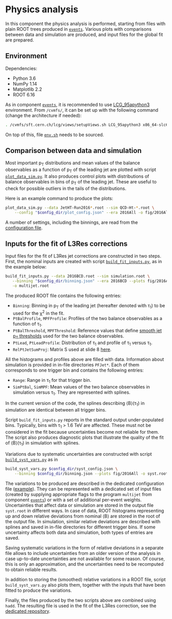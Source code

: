 # Physics analysis

In this component the physics analysis is performed, starting from files with plain ROOT trees produced in [`events`](../events). Various plots with comparisons between data and simulation are produced, and input files for the global fit are prepared.


## Environment

Dependencies:

 * Python 3.6
 * NumPy 1.14
 * Matplotlib 2.2
 * ROOT 6.16

As in component [`events`](../events), it is recommended to use [LCG_95apython3](http://lcginfo.cern.ch/release/95apython3/) environment. From `/cvmfs/`, it can be set up with the following command (change the architecture if needed):

```sh
. /cvmfs/sft.cern.ch/lcg/views/setupViews.sh LCG_95apython3 x86_64-slc6-gcc8-opt
```

On top of this, file [`env.sh`](env.sh) needs to be sourced.


## Comparison between data and simulation

Most important p<sub>T</sub> distributions and mean values of the balance observables as a function of p<sub>T</sub> of the leading jet are plotted with script [`plot_data_sim.py`](scripts/plot_data_sim.py). It also produces control plots with distributions of balance observables in bins of p<sub>T</sub> of the leading jet. These are useful to check for possible outliers in the tails of the distributions.

Here is an example command to produce the plots:

```sh
plot_data_sim.py --data JetHT-Run2016*.root --sim QCD-Ht-*.root \
    --config "$config_dir/plot_config.json" --era 2016All -o fig/2016All
```

A number of settings, including the binnings, are read from the [configuration file](config/plot_config.json).


## Inputs for the fit of L3Res corrections

Input files for the fit of L3Res jet corrections are constructed in two steps. First, the nominal inputs are created with script [`build_fit_inputs.py`](scripts/build_fit_inputs.py), as in the example below:

```sh
build_fit_inputs.py --data 2016BCD.root --sim simulation.root \
   --binning "$config_dir/binning.json" --era 2016BCD --plots fig/2016All \
   -o multijet.root
```

The produced ROOT file contains the following entries:

* `Binning`: Binning in p<sub>T</sub> of the leading jet (hereafter denoted with &tau;<sub>1</sub>) to be used for the &chi;<sup>2</sup> in the fit.
* `PtBalProfile`, `MPFProfile`: Profiles of the two balance observables as a function of &tau;<sub>1</sub>.
* `PtBalThreshold`, `MPFThreshold`: Reference values that define [smooth jet p<sub>T</sub> thresholds](https://indico.cern.ch/event/780845/#16-multijet-analysis-with-craw) used for the two balance observables.
* `PtLead`, `PtLeadProfile`: Distribution of &tau;<sub>1</sub> and profile of &tau;<sub>1</sub> versus &tau;<sub>1</sub>.
* `RelPtJetSumProj`: Matrix S used at slide&nbsp;8 [here](https://indico.cern.ch/event/780845/#16-multijet-analysis-with-craw).

All the histograms and profiles above are filled with data. Information about simulation is provided in in-file directories `PFJet*`. Each of them corresponds to one trigger bin and contains the following entries:

* `Range`: Range in &tau;<sub>1</sub> for that trigger bin.
* `SimPtBal`, `SimMPF`: Mean values of the two balance observables in simulation versus &tau;<sub>1</sub>. They are represented with splines.

In the current version of the code, the splines describing &langle;B&rangle;(&tau;<sub>1</sub>) in simulation are identical between all trigger bins.

Script `build_fit_inputs.py` reports in the standard output under-populated bins. Typically, bins with &tau;<sub>1</sub>&nbsp;&gt;&nbsp;1.6&nbsp;TeV are affected. These must not be considered in the fit because uncertainties become not reliable for them. The script also produces diagnostic plots that illustrate the quality of the fit of &langle;B&rangle;(&tau;<sub>1</sub>) in simulation with splines.

Variations due to systematic uncertainties are constructed with script [`build_syst_vars.py`](scripts/build_syst_vars.py) as in

```sh
build_syst_vars.py $config_dir/syst_config.json \
    --binning $config_dir/binning.json --plots fig/2016All -o syst.root
```

The variations to be produced are described in the dedicated configuration file ([example](config/syst_config.json)). They can be represented with a dedicated set of input files (created by supplying appropriate flags to the program `multijet` from component [`events`](../events)) or with a set of additional per-event weights. Uncertainties that affect data or simulation are stored in the output file `syst.root` in different ways. In case of data, ROOT histograms representing up and down relative deviations from nominal &langle;B&rangle; are stored in the root of the output file. In simulation, similar relative deviations are described with splines and saved in in-file directories for different trigger bins. If some uncertainty affects both data and simulation, both types of entries are saved.

Saving systematic variations in the form of relative deviations in a separate file allows to include uncertainties from an older version of the analysis in case up-to-date uncertainties are not available for some reason. Of course, this is only an approximation, and the uncertainties need to be recomputed to obtain reliable results.

In addition to storing the (smoothed) relative variations in a ROOT file, script `build_syst_vars.py` also plots them, together with the inputs that have been fitted to produce the variations.

Finally, the files produced by the two scripts above are combined using `hadd`. The resulting file is used in the fit of the L3Res correction, see the [dedicated repository](https://github.com/andrey-popov/jec-fit-prototype).
